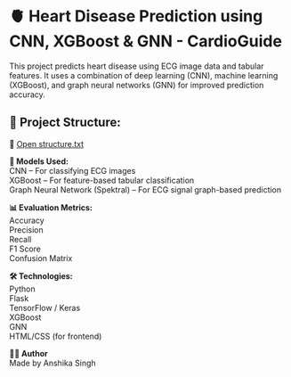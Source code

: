 # 🫀 Heart Disease Prediction using CNN, XGBoost & GNN - CardioGuide
This project predicts heart disease using ECG image data and tabular features. It uses a combination of deep learning (CNN), machine learning (XGBoost), and graph neural networks (GNN) for improved prediction accuracy.

## 📁 Project Structure:
🔗 [Open structure.txt](https://github.com/Anshi1102/CardioGuide/blob/main/structure.txt)

**🧠 Models Used:**  
CNN – For classifying ECG images  
XGBoost – For feature-based tabular classification  
Graph Neural Network (Spektral) – For ECG signal graph-based prediction  

**📊 Evaluation Metrics:**  
Accuracy  
Precision  
Recall  
F1 Score  
Confusion Matrix  

**🛠 Technologies:**  
Python  
Flask  
TensorFlow / Keras  
XGBoost  
GNN  
HTML/CSS (for frontend)  

**🙋‍♂️ Author**  
Made by Anshika Singh  
